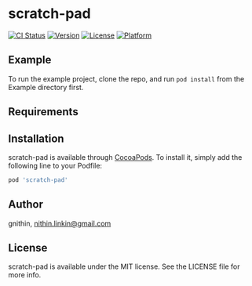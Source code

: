 # scratch-pad

[![CI Status](https://img.shields.io/travis/gnithin/scratch-pad.svg?style=flat)](https://travis-ci.org/gnithin/scratch-pad)
[![Version](https://img.shields.io/cocoapods/v/scratch-pad.svg?style=flat)](https://cocoapods.org/pods/scratch-pad)
[![License](https://img.shields.io/cocoapods/l/scratch-pad.svg?style=flat)](https://cocoapods.org/pods/scratch-pad)
[![Platform](https://img.shields.io/cocoapods/p/scratch-pad.svg?style=flat)](https://cocoapods.org/pods/scratch-pad)

## Example

To run the example project, clone the repo, and run `pod install` from the Example directory first.

## Requirements

## Installation

scratch-pad is available through [CocoaPods](https://cocoapods.org). To install
it, simply add the following line to your Podfile:

```ruby
pod 'scratch-pad'
```

## Author

gnithin, nithin.linkin@gmail.com

## License

scratch-pad is available under the MIT license. See the LICENSE file for more info.
